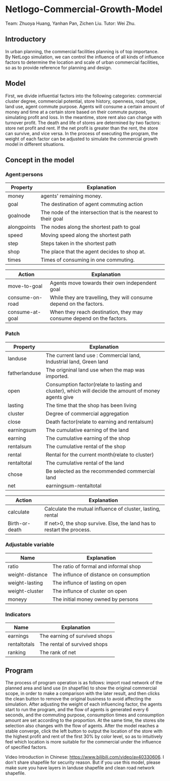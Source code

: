 # Netlogo-Commercial-Growth-Model
Team: Zhuoya Huang, Yanhan Pan, Zichen Liu. Tutor: Wei Zhu.
## Introductory
In urban planning, the commercial facilities planning is of top importance. By NetLogo simulation, we can control the influence of all kinds of influence factors to determine the location and scale of urban commercial facilities, so as to provide reference for planning and design.

## Model
First, we divide influential factors into the following categories: commercial cluster degree, commercial potential, store history, openness, road type, land use, agent commute purpose. Agents will consume a certain amount of money and time at a certain store based on their commute purpose, simulating profit and loss. In the meantime, store rent also can change with turnover profit. The death and life of stores are determined by two factors: store net profit and rent. If the net profit is greater than the rent, the store can survive, and vice versa. In the process of executing the program, the weight of each factor can be adjusted to simulate the commercial growth model in different situations.

## Concept in the model
### Agent:persons
Property|Explanation
-|-
money|agents' remaining money.
goal|The destination of agent commuting action
goalnode|The node of the intersection that is the nearest to their goal
alongpoints|The nodes along the shortest path to goal
speed|Moving speed along the shortest path
step|Steps taken in the shortest path
shop|The place that the agent decides to shop at.
times|Times of consuming in one commuting.

Action|Explanation
-|-
move-to-goal|Agents move towards their own independent goal
consume-on-road|While they are travelling, they will consume depend on the factors.
consume-at-goal|When they reach destination, they may consume depend on the factors.

### Patch
Property|Explanation
-|-
landuse|The current land use : Commercial land, Industrial land, Green land
fatherlanduse|The origninal land use when the map was imported.
open|Consumption factor(relate to lasting and cluster), which will decide the amount of money agents give
lasting|The time that the shop has been living
cluster|Degree of commercial aggregation
close|Death factor(relate to earning and rentalsum)
earningsum|The cumulative earning of the land
earning|The cumulative earning of the shop
rentalsum|The cumulative rental of the shop
rental|Rental for the current month(relate to cluster)
rentaltotal|The cumulative rental of the land
chose|Be selected as the recommended commercial land
net|earningsum-rentaltotal

Action|Explanation
-|-
calculate|Calculate the mutual influence of cluster, lasting, rental
Birth-or-death|If net>0, the shop survive. Else, the land has to restart the process.

###  Adjustable variable
Name|Explanation
-|-
ratio|The ratio of formal and informal shop
weight-distance|The influnce of distance on consumption
weight-lasting|The influnce of lasting on open
weight-cluster|The influnce of cluster on open
moneyy|The initial money owned by persons

### Indicators
Name|Explanation
-|-
earnings|The earning of survived shops
rentaltotals|The rental of survived shops
ranking|The rank of net



## Program
The process of program operation is as follows: import road network of the planned area and land use (in shapefile) to show the original commercial scope, in order to make a comparison with the later result, and then clicks the clean button to remove the original business to avoid affecting the simulation. After adjusting the weight of each influencing factor, the agents start to run the program, and the flow of agents is generated every 6 seconds, and the commuting purpose, consumption times and consumption amount are set according to the proportion. At the same time, the stores site selection also changes with the flow of agents. After the model reaches a stable converge, click the left button to output the location of the store with the highest profit and rent of the first 30% by color level, so as to intuitively feel which location is more suitable for the commercial under the influence of specified factors.

Video Introduction in Chinese: https://www.bilibili.com/video/av40330606.
I don't share shapefile for security reason. But if you use this model, please make sure you have layers in landuse shapefile and clean road network shapefile.
